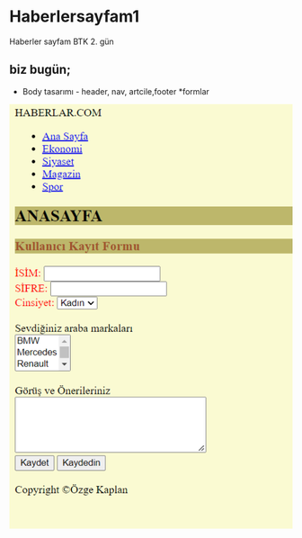 # Haberlersayfam1
Haberler sayfam BTK 2. gün

## biz bugün;
* Body tasarımı - header, nav, artcile,footer
*formlar

![](image.png)
